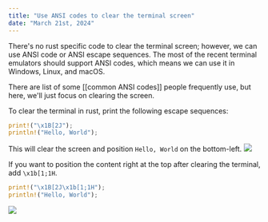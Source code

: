 ```yaml
---
title: "Use ANSI codes to clear the terminal screen"
date: "March 21st, 2024"
---
```


There's no rust specific code to clear the terminal screen; however, we can use ANSI code or ANSI escape sequences. The most of the recent terminal emulators should support ANSI codes, which means we can use it in Windows, Linux, and macOS.

There are list of some [[common ANSI codes]] people frequently use, but here, we'll just focus on clearing the screen.

To clear the terminal in rust, print the following escape sequences:

```rust
print!("\x1B[2J");
println!("Hello, World");
```

This will clear the screen and position `Hello, World` on the bottom-left. 
![](Use%20ANSI%20codes%20to%20clear%20the%20terminal%20screen/rust-clear-screen-bottom.webp)

If you want to position the content right at the top after clearing the terminal, add `\x1b[1;1H`.

```rust
print!("\x1B[2J\x1b[1;1H");
println!("Hello, World");
```

![](Use%20ANSI%20codes%20to%20clear%20the%20terminal%20screen/rust-clear-screen-top.webp)